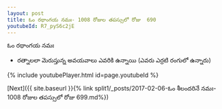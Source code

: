 ```yaml
---
layout: post
title: ఓం రథాంగయ నమః- 1008 రోజుల తపస్సులో రోజు  690
youtubeId: R7_pyS6c2jE
---
```

 
 
 ఓం రథాంగయ నమః  
 
 -  రత్నాలలా మెరుస్తున్న అవయవాలు ఎవరికి ఉన్నాయి (ఎవరు ఎర్రటి రంగులో ఉన్నారు) 
 
  
 
  
 
 
 
 
 
 


{% include youtubePlayer.html id=page.youtubeId %}
 
[Next]({{ site.baseurl }}{% link  split1/_posts/2017-02-06-ఓం శీలందరినే నమః- 1008 రోజుల తపస్సులో రోజు  699.md%})
 
